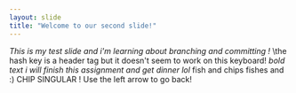 ```yaml
---
layout: slide
title: "Welcome to our second slide!"
---
```

*This is my test slide and i'm learning about branching and committing !*
\the hash key is a header tag but it doesn't seem to work on this keyboard!
_bold text_
_i *will* finish this assignment and get dinner lol_
fish and chips
fishes and :) CHIP SINGULAR !
Use the left arrow to go back!
